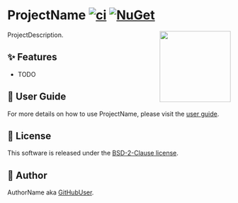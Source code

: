 # ProjectName [![ci](https://github.com/GitHubUser/ProjectName/actions/workflows/ci.yml/badge.svg)](https://github.com/GitHubUser/ProjectName/actions/workflows/ci.yml) [![NuGet](https://img.shields.io/nuget/v/ProjectName.svg)](https://www.nuget.org/packages/ProjectName/)

<img align="right" width="160px" height="160px" src="https://raw.githubusercontent.com/GitHubUser/ProjectName/main/img/ProjectName.png">

ProjectDescription.

## ✨ Features

- TODO

## 📖 User Guide

For more details on how to use ProjectName, please visit the [user guide](https://github.com/GitHubUser/ProjectName/blob/main/doc/readme.md).

## 🪪 License

This software is released under the [BSD-2-Clause license](https://opensource.org/licenses/BSD-2-Clause). 

## 🤗 Author

AuthorName aka [GitHubUser](UserHomeUrl).
